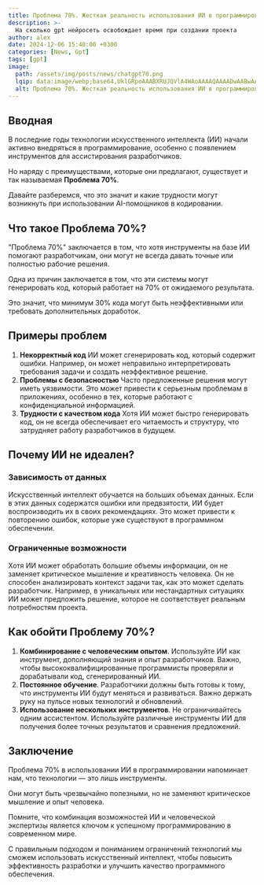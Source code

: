 ```yaml
---
title: Проблема 70%. Жесткая реальность использования ИИ в программировании
description: >-
  На сколько gpt нейросеть освобождает время при создании проекта
author: alex
date: 2024-12-06 15:40:00 +0300
categories: [News, Gpt]
tags: [gpt]
image:
  path: /assets/img/posts/news/chatgpt70.png
  lqip: data:image/webp;base64,UklGRpoAAABXRUJQVlA4WAoAAAAQAAAADwAABwAAQUxQSDIAAAARL0AmbZurmr57yyIiqE8oiG0bejIYEQTgqiDA9vqnsUSI6H+oAERp2HZ65qP/VIAWAFZQOCBCAAAA8AEAnQEqEAAIAAVAfCWkAALp8sF8rgRgAP7o9FDvMCkMde9PK7euH5M1m6VWoDXf2FkP3BqV0ZYbO6NA/VFIAAAA
  alt: Проблема 70%. Жесткая реальность использования ИИ в программировании
---
```


## Вводная

В последние годы технологии искусственного интеллекта (ИИ) начали активно внедряться в программирование, особенно с появлением инструментов для ассистирования разработчиков. 

Но наряду с преимуществами, которые они предлагают, существует и так называемая **Проблема 70%**.

Давайте разберемся, что это значит и какие трудности могут возникнуть при использовании AI-помощников в кодировании.

## Что такое Проблема 70%?

"Проблема 70%" заключается в том, что хотя инструменты на базе ИИ помогают разработчикам, они могут не всегда давать точные или полностью рабочие решения. 

Одна из причин заключается в том, что эти системы могут генерировать код, который работает на 70% от ожидаемого результата. 

Это значит, что минимум 30% кода могут быть неэффективными или требовать дополнительных доработок.

## Примеры проблем

1. **Некорректный код** ИИ может сгенерировать код, который содержит ошибки. Например, он может неправильно интерпретировать требования задачи и создать неэффективное решение.
2. **Проблемы с безопасностью** Часто предложенные решения могут иметь уязвимости. Это может привести к серьезным проблемам в приложениях, особенно в тех, которые работают с конфиденциальной информацией.
3. **Трудности с качеством кода** Хотя ИИ может быстро генерировать код, он не всегда обеспечивает его читаемость и структуру, что затрудняет работу разработчиков в будущем.

## Почему ИИ не идеален?

### Зависимость от данных

Искусственный интеллект обучается на больших объемах данных. 
Если в этих данных содержатся ошибки или предвзятости, ИИ будет воспроизводить их в своих рекомендациях. 
Это может привести к повторению ошибок, которые уже существуют в программном обеспечении.

### Ограниченные возможности

Хотя ИИ может обработать большие объемы информации, он не заменяет критическое мышление и креативность человека. 
Он не способен анализировать контекст задачи так, как это может сделать разработчик. 
Например, в уникальных или нестандартных ситуациях ИИ может предложить решение, которое не соответствует реальным потребностям проекта.

## Как обойти Проблему 70%?

1. **Комбинирование с человеческим опытом**. Используйте ИИ как инструмент, дополняющий знания и опыт разработчиков. Важно, чтобы высококвалифицированные программисты проверяли и дорабатывали код, сгенерированный ИИ.
2. **Постоянное обучение**. Разработчики должны быть готовы к тому, что инструменты ИИ будут меняться и развиваться. Важно держать руку на пульсе новых технологий и обновлений.
3. **Использование нескольких инструментов**. Не ограничивайтесь одним ассистентом. Используйте различные инструменты ИИ для получения более точных результатов и сравнения предложений.

## Заключение

Проблема 70% в использовании ИИ в программировании напоминает нам, что технологии — это лишь инструменты. 

Они могут быть чрезвычайно полезными, но не заменяют критическое мышление и опыт человека. 

Помните, что комбинация возможностей ИИ и человеческой экспертизы является ключом к успешному программированию в современном мире.

С правильным подходом и пониманием ограничений технологий мы сможем использовать искусственный интеллект, чтобы повысить эффективность разработки и улучшить качество программного обеспечения.
